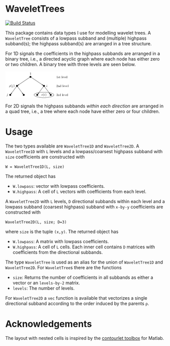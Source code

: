 # WaveletTrees

[![Build Status](https://travis-ci.org/robertdj/WaveletTrees.jl.svg?branch=master)](https://travis-ci.org/robertdj/WaveletTrees.jl)

This package contains data types I use for modelling wavelet trees.
A `WaveletTree` consists of a lowpass subband and (multiple) highpass subband(s); the highpass subband(s) are arranged in a tree structure.

For 1D signals the coefficients in the highpass subbands are arranged in a binary tree, i.e., a directed acyclic graph where each node has either zero or two children.
A binary tree with three levels are seen below.

![A binary wavelet](tree.png)

For 2D signals the highpass subbands *within each direction* are arranged in a quad tree, i.e., a tree where each node have either zero or four children.


# Usage

The two types available are `WaveletTree1D` and `WaveletTree2D`.
A `WaveletTree1D` with `L` levels and a lowpass/coarsest highpass subband with `size` coefficients are constructed with

	W = WaveletTree1D(L, size)

The returned object has

- `W.lowpass`: 
vector with lowpass coefficients.
- `W.highpass`: 
A cell of `L` vectors with coefficients from each level.


A `WaveletTree2D` with `L` levels, `D` directional subbands within each level and a lowpass subband (coarsest highpass) subband with `x-by-y` coefficients are constructed with

	WaveletTree2D(L, size; D=3)

where `size` is the tuple `(x,y)`.
The returned object has

- `W.lowpass`: 
A matrix with lowpass coefficients.
- `W.highpass`: 
A cell of `L` cells.
Each inner cell contains `D` matrices with coefficients from the directional subbands.


The type `WaveletTree` is used as an alias for the union of `WaveletTree1D` and `WaveletTree2D`. 
For `WaveletTree`s there are the functions

- `size`: Returns the number of coefficients in all subbands as either a vector or an `levels-by-2` matrix.
- `levels`: The number of levels.

For `WaveletTree2D` a `vec` function is available that vectorizes a single directional subband according to the order induced by the parents `ρ`.


# Acknowledgements

The layout with nested cells is inspired by the [contourlet toolbox](https://www.mathworks.com/matlabcentral/fileexchange/8837-contourlet-toolbox) for Matlab.

